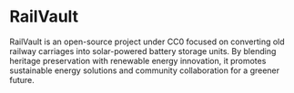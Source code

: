 # RailVault
RailVault is an open-source project under CC0 focused on converting old railway carriages into solar-powered battery storage units. By blending heritage preservation with renewable energy innovation, it promotes sustainable energy solutions and community collaboration for a greener future.
